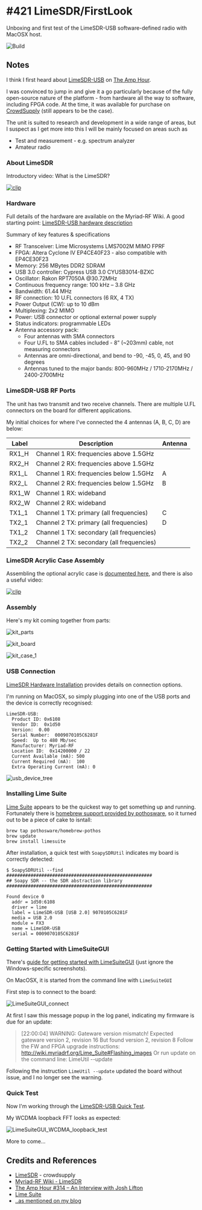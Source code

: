 # #421 LimeSDR/FirstLook

Unboxing and first test of the LimeSDR-USB software-defined radio with MacOSX host.

![Build](./assets/FirstLook_build.jpg?raw=true)

## Notes


I think I first heard about [LimeSDR-USB](https://wiki.myriadrf.org/LimeSDR-USB) on
[The Amp Hour](https://theamphour.com/314-an-interview-with-josh-lifton/).

I was convinced to jump in and give it a go particularly because
of the fully open-source nature of the platform - from hardware all the way to
software, including FPGA code. At the time, it was
available for purchase on [CrowdSupply](https://www.crowdsupply.com/lime-micro/limesdr) (still appears to be the case).

The unit is suited to research and development in a wide range of areas,
but I suspect as I get more into this I will be mainly focused on areas such as

* Test and measurement - e.g. spectrum analyzer
* Amateur radio


### About LimeSDR

Introductory video: What is the LimeSDR?

[![clip](https://img.youtube.com/vi/LnJLiOCEq9I/0.jpg)](https://www.youtube.com/watch?v=LnJLiOCEq9I)

### Hardware

Full details of the hardware are available on the Myriad-RF Wiki.
A good starting point: [LimeSDR-USB hardware description](https://wiki.myriadrf.org/LimeSDR-USB_hardware_description)


Summary of key features & specifications

* RF Transceiver: Lime Microsystems LMS7002M MIMO FPRF
* FPGA: Altera Cyclone IV EP4CE40F23 - also compatible with EP4CE30F23
* Memory: 256 MBytes DDR2 SDRAM
* USB 3.0 controller: Cypress USB 3.0 CYUSB3014-BZXC
* Oscillator: Rakon RPT7050A @30.72MHz
* Continuous frequency range: 100 kHz – 3.8 GHz
* Bandwidth: 61.44 MHz
* RF connection: 10 U.FL connectors (6 RX, 4 TX)
* Power Output (CW): up to 10 dBm
* Multiplexing: 2x2 MIMO
* Power: USB connector or optional external power supply
* Status indicators: programmable LEDs
* Antenna accessory pack:
    - Four antennas with SMA connectors
    - Four U.FL to SMA cables included - 8” (~203mm) cable, not measuring connectors
    - Antennas are omni-directional, and bend to -90, -45, 0, 45, and 90 degrees
    - Antennas tuned to the major bands: 800-960MHz / 1710-2170MHz / 2400-2700MHz


### LimeSDR-USB RF Ports

The unit has two transmit and two receive channels. There are multiple U.FL connectors
on the board for different applications.


My initial choices for where I've connected
the 4 antennas (A, B, C, D) are below:


| Label | Description                               | Antenna    |
|-------|-------------------------------------------|------------|
| RX1_H | Channel 1 RX: frequencies above 1.5GHz    |            |
| RX2_H | Channel 2 RX: frequencies above 1.5GHz    |            |
| RX1_L | Channel 1 RX: frequencies below 1.5GHz    | A          |
| RX2_L | Channel 2 RX: frequencies below 1.5GHz    | B          |
| RX1_W | Channel 1 RX: wideband                    |            |
| RX2_W | Channel 2 RX: wideband                    |            |
| TX1_1 | Channel 1 TX: primary (all frequencies)   | C          |
| TX2_1 | Channel 2 TX: primary (all frequencies)   | D          |
| TX1_2 | Channel 1 TX: secondary (all frequencies) |            |
| TX2_2 | Channel 2 TX: secondary (all frequencies) |            |



### LimeSDR Acrylic Case Assembly

Assembling the optional acrylic case is [documented here](https://github.com/myriadrf/LimeSDR-USB_acrylic_case#assembly),
and there is also a useful video:


[![clip](https://img.youtube.com/vi/4QyM0tKj0Co/0.jpg)](https://www.youtube.com/watch?v=4QyM0tKj0Co)


### Assembly


Here's my kit coming together from parts:

![kit_parts](./assets/kit_parts.jpg?raw=true)

![kit_board](./assets/kit_board.jpg?raw=true)

![kit_case_1](./assets/kit_case_1.jpg?raw=true)


### USB Connection

[LimeSDR Hardware Installation](https://wiki.myriadrf.org/LimeSDR_Hardware_Installation) provides details on connection options.

I'm running on MacOSX, so simply plugging into one of the USB ports and the device is correctly recognised:

```
LimeSDR-USB:
  Product ID: 0x6108
  Vendor ID:  0x1d50
  Version:  0.00
  Serial Number:  0009070105C6281F
  Speed:  Up to 480 Mb/sec
  Manufacturer: Myriad-RF
  Location ID:  0x14200000 / 22
  Current Available (mA): 500
  Current Required (mA):  100
  Extra Operating Current (mA): 0
```

![usb_device_tree](./assets/usb_device_tree.png?raw=true)


### Installing Lime Suite

[Lime Suite](https://wiki.myriadrf.org/Lime_Suite) appears to be the quickest way to get something up and running.
Fortunately there is [homebrew support provided by pothosware](https://github.com/pothosware/homebrew-pothos/wiki),
so it turned out to be a piece of cake to isntall:


```
brew tap pothosware/homebrew-pothos
brew update
brew install limesuite
```

After installation, a quick test with `SoapySDRUtil` indicates my board is correctly detected:

```
$ SoapySDRUtil --find
######################################################
## Soapy SDR -- the SDR abstraction library
######################################################

Found device 0
  addr = 1d50:6108
  driver = lime
  label = LimeSDR-USB [USB 2.0] 9070105C6281F
  media = USB 2.0
  module = FX3
  name = LimeSDR-USB
  serial = 0009070105C6281F
```

### Getting Started with LimeSuiteGUI

There's [guide for getting started with LimeSuiteGUI](https://wiki.myriadrf.org/Getting_Started_with_LimeSDR-USB_and_LimeSuiteGUI)
(just ignore the Windows-specific screenshots).

On MacOSX, it is started from the command line with `LimeSuiteGUI`

First step is to connect to the board:

![LimeSuiteGUI_connect](./assets/LimeSuiteGUI_connect.png?raw=true)

At first I saw this message popup in the log panel, indicating my firmware is due for an update:

> [22:00:04] WARNING: Gateware version mismatch!
>   Expected gateware version 2, revision 16
>   But found version 2, revision 8
>   Follow the FW and FPGA upgrade instructions:
>   http://wiki.myriadrf.org/Lime_Suite#Flashing_images
>   Or run update on the command line: LimeUtil --update

Following the instruction `LimeUtil --update` updated the board without issue, and I no longer see the warning.


### Quick Test

Now I'm working through the [LimeSDR-USB Quick Test](https://wiki.myriadrf.org/LimeSDR-USB_Quick_Test).


My WCDMA loopback FFT looks as expected:

![LimeSuiteGUI_WCDMA_loopback_test](./assets/LimeSuiteGUI_WCDMA_loopback_test.png?raw=true)

More to come...


## Credits and References
* [LimeSDR](https://www.crowdsupply.com/lime-micro/limesdr) - crowdsupply
* [Myriad-RF Wiki - LimeSDR](https://wiki.myriadrf.org/LimeSDR)
* [The Amp Hour #314 – An Interview with Josh Lifton](https://theamphour.com/314-an-interview-with-josh-lifton/)
* [Lime Suite](https://wiki.myriadrf.org/Lime_Suite)
* [..as mentioned on my blog](https://blog.tardate.com/2018/10/leap421-limesdr-first-look.html)
